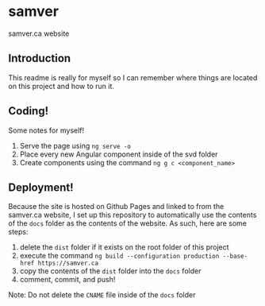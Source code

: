 # samver
samver.ca website

## Introduction

This readme is really for myself so I can remember where things are located on this project and how to run it.

## Coding!

Some notes for myself!

1. Serve the page using ```ng serve -o```
2. Place every new Angular component inside of the svd folder
3. Create components using the command ```ng g c <component_name>```

## Deployment!

Because the site is hosted on Github Pages and linked to from the samver.ca website, I set up this repository to automatically use the contents of the ```docs``` folder as the contents of the website. As such, here are some steps:

1. delete the ```dist``` folder if it exists on the root folder of this project
2. execute the command ```ng build --configuration production --base-href https://samver.ca```
3. copy the contents of the ```dist``` folder into the ```docs``` folder
4. comment, commit, and push!

Note: Do not delete the ```CNAME``` file inside of the ```docs``` folder